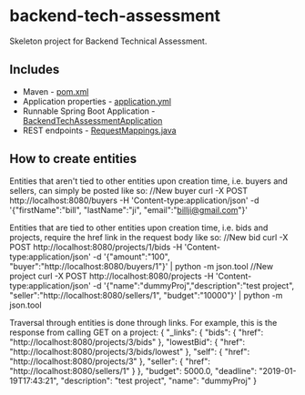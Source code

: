 # backend-tech-assessment

Skeleton project for Backend Technical Assessment.

Includes
--------
- Maven - [pom.xml](pom.xml)
- Application properties - [application.yml](src/main/resources/application.yml)
- Runnable Spring Boot Application - [BackendTechAssessmentApplication](src/main/java/com/intuit/cg/backendtechassessment/BackendTechAssessmentApplication.java)
- REST endpoints - [RequestMappings.java](src/main/java/com/intuit/cg/backendtechassessment/controller/requestmappings/RequestMappings.java)

How to create entities
------------
Entities that aren't tied to other entities upon creation time, i.e. buyers and sellers, can simply be posted like so:
//New buyer
curl -X POST http://localhost:8080/buyers -H 'Content-type:application/json' -d '{"firstName":"bill", "lastName":"ji", "email":"billji@gmail.com"}'

Entities that are tied to other entities upon creation time, i.e. bids and projects, require the href link in the request body like so:
//New bid
curl -X POST http://localhost:8080/projects/1/bids -H 'Content-type:application/json' -d '{"amount":"100", "buyer":"http://localhost:8080/buyers/1"}' | python -m json.tool
//New project
curl -X POST http://localhost:8080/projects -H 'Content-type:application/json' -d '{"name":"dummyProj","description":"test project", "seller":"http://localhost:8080/sellers/1", "budget":"10000"}' | python -m json.tool

Traversal through entities is done through links. For example, this is the response from calling GET on a project:
{
    "_links": {
        "bids": {
            "href": "http://localhost:8080/projects/3/bids"
        },
        "lowestBid": {
            "href": "http://localhost:8080/projects/3/bids/lowest"
        },
        "self": {
            "href": "http://localhost:8080/projects/3"
        },
        "seller": {
            "href": "http://localhost:8080/sellers/1"
        }
    },
    "budget": 5000.0,
    "deadline": "2019-01-19T17:43:21",
    "description": "test project",
    "name": "dummyProj"
}

